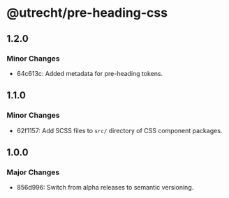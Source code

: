 # @utrecht/pre-heading-css

## 1.2.0

### Minor Changes

- 64c613c: Added metadata for pre-heading tokens.

## 1.1.0

### Minor Changes

- 62f1157: Add SCSS files to `src/` directory of CSS component packages.

## 1.0.0

### Major Changes

- 856d996: Switch from alpha releases to semantic versioning.
